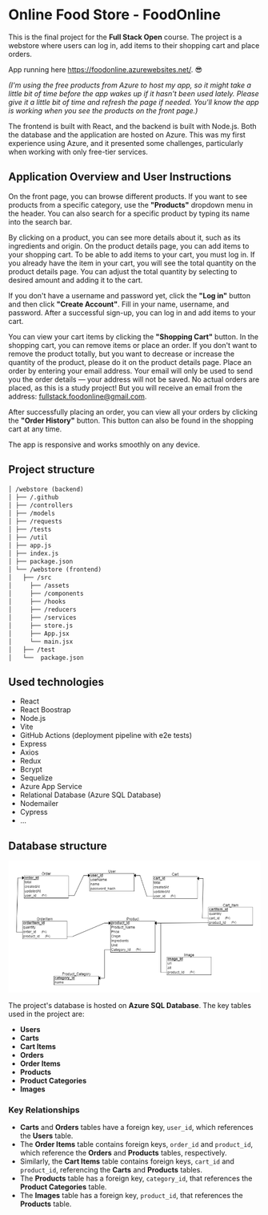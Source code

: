 # Online Food Store - FoodOnline
This is the final project for the **Full Stack Open** course. The project is a webstore where users can log in, add items to their shopping cart and place orders.

App running here https://foodonline.azurewebsites.net/.
😎 

*(I'm using the free products from Azure to host my app, so it might take a little bit of time before the app wakes up if it hasn't been used lately. Please give it a little bit of time and refresh the page if needed. You'll know the app is working when you see the products on the front page.)*

The frontend is built with React, and the backend is built with Node.js. Both the database and the application are hosted on Azure. This was my first experience using Azure, and it presented some challenges, particularly when working with only free-tier services.


## Application Overview and User Instructions
On the front page, you can browse different products. If you want to see products from a specific category, use the **"Products"** dropdown menu in the header. You can also search for a specific product by typing its name into the search bar.

By clicking on a product, you can see more details about it, such as its ingredients and origin. On the product details page, you can add items to your shopping cart. To be able to add items to your cart, you must log in. If you already have the item in your cart, you will see the total quantity on the product details page. You can adjust the total quantity by selecting to desired amount and adding it to the cart.

If you don't have a username and password yet, click the **"Log in"** button and then click **"Create Account"**. Fill in your name, username, and password. After a successful sign-up, you can log in and add items to your cart.

You can view your cart items by clicking the **"Shopping Cart"** button. In the shopping cart, you can remove items or place an order. If you don't want to remove the product totally, but you want to decrease or increase the quantity of the product, please do it on the product details page. Place an order by entering your email address. Your email will only be used to send you the order details — your address will not be saved. No actual orders are placed, as this is a study project! But you will receive an email from the address: fullstack.foodonline@gmail.com.

After successfully placing an order, you can view all your orders by clicking the **"Order History"** button. This button can also be found in the shopping cart at any time.

The app is responsive and works smoothly on any device.
## Project structure

```
│ /webstore (backend)
│ ├── /.github
│ ├── /controllers
│ ├── /models 
│ ├── /requests 
│ ├── /tests 
│ ├── /util 
│ ├── app.js 
│ ├── index.js 
│ ├── package.json
│ └── /webstore (frontend)
│   ├── /src
│     ├── /assets 
│     ├── /components 
│     ├── /hooks 
│     ├── /reducers
│     ├── /services
│     ├── store.js
│     ├── App.jsx
│     └── main.jsx 
│   ├── /test
│   └──  package.json
```

## Used technologies
- React
- React Boostrap
- Node.js
- Vite
- GitHub Actions (deployment pipeline with e2e tests)
- Express
- Axios
- Redux
- Bcrypt
- Sequelize
- Azure App Service
- Relational Database (Azure SQL Database)
- Nodemailer
- Cypress
- ...

## Database structure
![alt text](https://github.com/eveliih/webstore/blob/main/database-structure.png)

The project's database is hosted on **Azure SQL Database**. The key tables used in the project are:

- **Users**
- **Carts**
- **Cart Items**
- **Orders**
- **Order Items**
- **Products**
- **Product Categories**
- **Images**

### Key Relationships

- **Carts** and **Orders** tables have a foreign key, `user_id`, which references the **Users** table.
- The **Order Items** table contains foreign keys, `order_id` and `product_id`, which reference the **Orders** and **Products** tables, respectively.
- Similarly, the **Cart Items** table contains foreign keys, `cart_id` and `product_id`, referencing the **Carts** and **Products** tables.
- The **Products** table has a foreign key, `category_id`, that references the **Product Categories** table.
- The **Images** table has a foreign key, `product_id`, that references the **Products** table.
